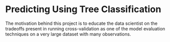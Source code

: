 # Predicting Using Tree Classification

The motivation behind this project is to educate the data scientist on the tradeoffs present in running cross-validation as one of the model evaluation techniques on a very large dataset with many observations.
